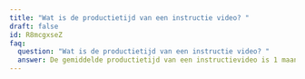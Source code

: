 ```yaml
---
title: "Wat is de productietijd van een instructie video? "
draft: false
id: R8mcgxseZ
faq:
  question: "Wat is de productietijd van een instructie video? "
  answer: De gemiddelde productietijd van een instructievideo is 1 maand.
---
```

